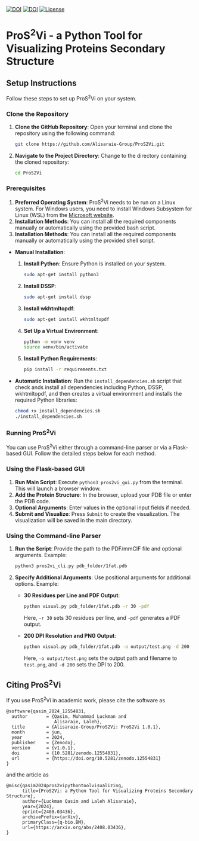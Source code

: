 [![DOI](https://zenodo.org/badge/816348234.svg)](https://doi.org/10.5281/zenodo.12554831)
[![DOI](http://img.shields.io/badge/DOI-10.48550/arXiv.2408.03436-B31B1B.svg)](https://doi.org/10.48550/arXiv.2408.03436)
[![License](https://img.shields.io/badge/License-Apache_2.0-blue.svg)](https://opensource.org/licenses/Apache-2.0)

# ProS<sup>2</sup>Vi - a Python Tool for Visualizing Proteins Secondary Structure

## Setup Instructions

Follow these steps to set up ProS<sup>2</sup>Vi on your system.

### Clone the Repository

1. **Clone the GitHub Repository**: Open your terminal and clone the repository using the following command:
   ```bash
   git clone https://github.com/Alisaraie-Group/ProS2Vi.git
   ```

2. **Navigate to the Project Directory**: Change to the directory containing the cloned repository:
   ```bash
   cd ProS2Vi
   ```

### Prerequisites

1. **Preferred Operating System**: ProS<sup>2</sup>Vi needs to be run on a Linux system. For Windows users, you need to install Windows Subsystem for Linux (WSL) from the [Microsoft website](https://docs.microsoft.com/en-us/windows/wsl/install).
2. **Installation Methods**: You can install all the required components manually or automatically using the provided bash script.
2. **Installation Methods**: You can install all the required components manually or automatically using the provided shell script.

- **Manual Installation**:
  1. **Install Python**: Ensure Python is installed on your system.
     ```bash
     sudo apt-get install python3
     ```
  2. **Install DSSP**:
     ```bash
     sudo apt-get install dssp
     ```
  3. **Install wkhtmltopdf**:
     ```bash
     sudo apt-get install wkhtmltopdf
     ```
  4. **Set Up a Virtual Environment**:
     ```bash
     python -m venv venv
     source venv/bin/activate
     ```
  5. **Install Python Requirements**:
     ```bash
     pip install -r requirements.txt
     ```

- **Automatic Installation**: Run the `install_dependencies.sh` script that check ands install all dependencies including Python, DSSP, wkhtmltopdf, and then creates a virtual environment and installs the required Python libraries:
  ```bash
  chmod +x install_dependencies.sh
  ./install_dependencies.sh
  ```

### Running ProS<sup>2</sup>Vi

You can use ProS<sup>2</sup>Vi either through a command-line parser or via a Flask-based GUI. Follow the detailed steps below for each method.

### Using the Flask-based GUI

1. **Run Main Script**: Execute `python3 pros2vi_gui.py` from the terminal. This will launch a browser window.
2. **Add the Protein Structure**: In the browser, upload your PDB file or enter the PDB code.
3. **Optional Arguments**: Enter values in the optional input fields if needed.
4. **Submit and Visualize**: Press `Submit` to create the visualization. The visualization will be saved in the main directory.

### Using the Command-line Parser

1. **Run the Script**: Provide the path to the PDF/mmCIF file and optional arguments. Example:
    ```bash
    python3 pros2vi_cli.py pdb_folder/1fat.pdb
    ```

2. **Specify Additional Arguments**: Use positional arguments for additional options. Example:
    - **30 Residues per Line and PDF Output**:
      ```bash
      python visual.py pdb_folder/1fat.pdb -r 30 -pdf
      ```
      Here, `-r 30` sets 30 residues per line, and `-pdf` generates a PDF output.

    - **200 DPI Resolution and PNG Output**:
      ```bash
      python visual.py pdb_folder/1fat.pdb -o output/test.png -d 200
      ```
      Here, `-o output/test.png` sets the output path and filename to `test.png`, and `-d 200` sets the DPI to 200.
      
## Citing ProS<sup>2</sup>Vi

If you use ProS<sup>2</sup>Vi in academic work, please cite the software as

```
@software{qasim_2024_12554831,
  author       = {Qasim, Muhammad Luckman and
                  Alisaraie, Laleh},
  title        = {Alisaraie-Group/ProS2Vi: ProS2Vi 1.0.1},
  month        = jun,
  year         = 2024,
  publisher    = {Zenodo},
  version      = {v1.0.1},
  doi          = {10.5281/zenodo.12554831},
  url          = {https://doi.org/10.5281/zenodo.12554831}
}
```

and the article as

```
@misc{qasim2024pros2vipythontoolvisualizing,
      title={ProS2Vi: a Python Tool for Visualizing Proteins Secondary Structure}, 
      author={Luckman Qasim and Laleh Alisaraie},
      year={2024},
      eprint={2408.03436},
      archivePrefix={arXiv},
      primaryClass={q-bio.BM},
      url={https://arxiv.org/abs/2408.03436}, 
}
```
